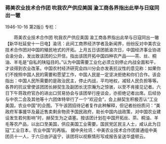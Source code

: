 ### 蒋美农业技术合作团  吮我农产供应美国  渝工商各界指出此举与日寇同出一辙

1946-10-16
第2版()
专栏：

　　蒋美农业技术合作团
    吮我农产供应美国
    渝工商各界指出此举与日寇同出一辙
    【新华社延安十一日电】渝讯：此间工商界经济学者及新闻界，纷纷反对中美农业技术合作团对中国的殖民地式的开拓。上月五日该团抵渝次日，中国经济事业协进会渝分会，发出致该团的公开信，指出该团开拓中国四种农产品——茶、丝、桐油、羊毛是“自私的陕隘目的。”认为中国需要工业化必须立刻停止内战全面和平，才谈得到农业改革。中国农村经济研究会四川分会亦发表抗议性的意见称：如果你们不按照中国人民的需要和愿望工作，中国人民是一定坚决拒绝和你们合作。该会指出：中国人民所需要的是政治民主，停止内战，平均地权，减轻人民负担等等。各界的抗议曾使该团团长赫契生及副团长沈宗瀚为之惊骇，以至不肯接见记者。六日下午蒋政府官办的进出口贸易协会与该团举行座谈会，亦拒绝记者出席。后经协与中农二会及其他等十六团体特举行了一个“欢迎会”，会上赫契生积极否认“工业美国，农业中国”的企图。下午该团招待记者复作此种解释，但记者纷纷质问：“美政府军事援华及最近售卖剩余物资予国民政府，助长中国内战政策，对中国农业建设发生若何影响”时，赫契生为之语塞。按该团计划在中国开拓丝、茶、桐油、羊毛等农产品，以出口至美国，供应美国工业需要。国民党区民主人士，咸认此为日寇“工业日本，农业中国”的再版。
    据中央社讯：中美农业技术合作团普通组中美团员十一人，于六日由沪返宁，该团将以视察情形写成报告呈送华盛顿云。
